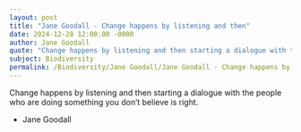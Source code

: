 ```yaml
---
layout: post
title: "Jane Goodall - Change happens by listening and then"
date: 2024-12-28 12:00:00 -0000
author: Jane Goodall
quote: "Change happens by listening and then starting a dialogue with the people who are doing something you don’t believe is right."
subject: Biodiversity
permalink: /Biodiversity/Jane Goodall/Jane Goodall - Change happens by listening and then
---
```


Change happens by listening and then starting a dialogue with the people who are doing something you don’t believe is right.

- Jane Goodall
